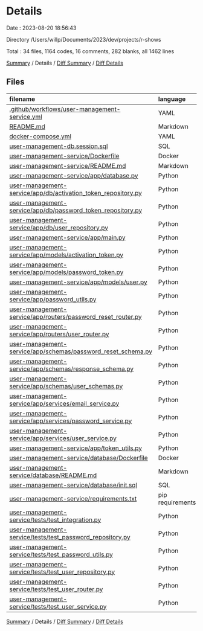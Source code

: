 # Details

Date : 2023-08-20 18:56:43

Directory /Users/willp/Documents/2023/dev/projects/r-shows

Total : 34 files,  1164 codes, 16 comments, 282 blanks, all 1462 lines

[Summary](results.md) / Details / [Diff Summary](diff.md) / [Diff Details](diff-details.md)

## Files
| filename | language | code | comment | blank | total |
| :--- | :--- | ---: | ---: | ---: | ---: |
| [.github/workflows/user-management-service.yml](/.github/workflows/user-management-service.yml) | YAML | 43 | 4 | 6 | 53 |
| [README.md](/README.md) | Markdown | 2 | 0 | 0 | 2 |
| [docker-compose.yml](/docker-compose.yml) | YAML | 18 | 0 | 1 | 19 |
| [user-management-db.session.sql](/user-management-db.session.sql) | SQL | 1 | 0 | 2 | 3 |
| [user-management-service/Dockerfile](/user-management-service/Dockerfile) | Docker | 7 | 7 | 5 | 19 |
| [user-management-service/README.md](/user-management-service/README.md) | Markdown | 259 | 0 | 17 | 276 |
| [user-management-service/app/database.py](/user-management-service/app/database.py) | Python | 13 | 0 | 6 | 19 |
| [user-management-service/app/db/activation_token_repository.py](/user-management-service/app/db/activation_token_repository.py) | Python | 21 | 0 | 8 | 29 |
| [user-management-service/app/db/password_token_repository.py](/user-management-service/app/db/password_token_repository.py) | Python | 19 | 0 | 5 | 24 |
| [user-management-service/app/db/user_repository.py](/user-management-service/app/db/user_repository.py) | Python | 23 | 0 | 8 | 31 |
| [user-management-service/app/main.py](/user-management-service/app/main.py) | Python | 10 | 0 | 6 | 16 |
| [user-management-service/app/models/activation_token.py](/user-management-service/app/models/activation_token.py) | Python | 11 | 0 | 4 | 15 |
| [user-management-service/app/models/password_token.py](/user-management-service/app/models/password_token.py) | Python | 10 | 0 | 2 | 12 |
| [user-management-service/app/models/user.py](/user-management-service/app/models/user.py) | Python | 16 | 0 | 2 | 18 |
| [user-management-service/app/password_utils.py](/user-management-service/app/password_utils.py) | Python | 7 | 0 | 3 | 10 |
| [user-management-service/app/routers/password_reset_router.py](/user-management-service/app/routers/password_reset_router.py) | Python | 45 | 0 | 11 | 56 |
| [user-management-service/app/routers/user_router.py](/user-management-service/app/routers/user_router.py) | Python | 91 | 0 | 29 | 120 |
| [user-management-service/app/schemas/password_reset_schema.py](/user-management-service/app/schemas/password_reset_schema.py) | Python | 7 | 0 | 2 | 9 |
| [user-management-service/app/schemas/response_schema.py](/user-management-service/app/schemas/response_schema.py) | Python | 6 | 0 | 1 | 7 |
| [user-management-service/app/schemas/user_schemas.py](/user-management-service/app/schemas/user_schemas.py) | Python | 32 | 0 | 6 | 38 |
| [user-management-service/app/services/email_service.py](/user-management-service/app/services/email_service.py) | Python | 28 | 0 | 9 | 37 |
| [user-management-service/app/services/password_service.py](/user-management-service/app/services/password_service.py) | Python | 39 | 0 | 6 | 45 |
| [user-management-service/app/services/user_service.py](/user-management-service/app/services/user_service.py) | Python | 90 | 0 | 34 | 124 |
| [user-management-service/app/token_utils.py](/user-management-service/app/token_utils.py) | Python | 48 | 0 | 12 | 60 |
| [user-management-service/database/Dockerfile](/user-management-service/database/Dockerfile) | Docker | 7 | 1 | 5 | 13 |
| [user-management-service/database/README.md](/user-management-service/database/README.md) | Markdown | 21 | 0 | 13 | 34 |
| [user-management-service/database/init.sql](/user-management-service/database/init.sql) | SQL | 39 | 4 | 3 | 46 |
| [user-management-service/requirements.txt](/user-management-service/requirements.txt) | pip requirements | 30 | 0 | 1 | 31 |
| [user-management-service/tests/test_integration.py](/user-management-service/tests/test_integration.py) | Python | 31 | 0 | 21 | 52 |
| [user-management-service/tests/test_password_repository.py](/user-management-service/tests/test_password_repository.py) | Python | 0 | 0 | 1 | 1 |
| [user-management-service/tests/test_password_utils.py](/user-management-service/tests/test_password_utils.py) | Python | 44 | 0 | 13 | 57 |
| [user-management-service/tests/test_user_repository.py](/user-management-service/tests/test_user_repository.py) | Python | 0 | 0 | 1 | 1 |
| [user-management-service/tests/test_user_router.py](/user-management-service/tests/test_user_router.py) | Python | 86 | 0 | 21 | 107 |
| [user-management-service/tests/test_user_service.py](/user-management-service/tests/test_user_service.py) | Python | 60 | 0 | 18 | 78 |

[Summary](results.md) / Details / [Diff Summary](diff.md) / [Diff Details](diff-details.md)